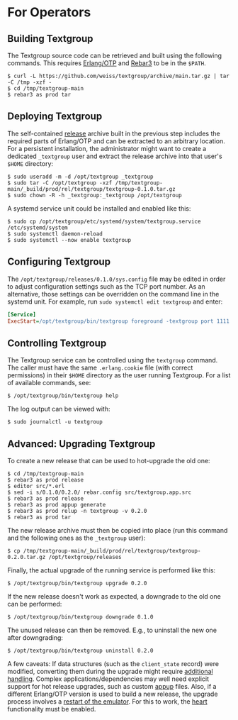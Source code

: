 # For Operators

## Building Textgroup

The Textgroup source code can be retrieved and built using the following
commands. This requires [Erlang/OTP][erlang] and [Rebar3][rebar3] to be
in the `$PATH`.

```shell
$ curl -L https://github.com/weiss/textgroup/archive/main.tar.gz | tar -C /tmp -xzf -
$ cd /tmp/textgroup-main
$ rebar3 as prod tar
```

## Deploying Textgroup

The self-contained [release][release] archive built in the previous step
includes the required parts of Erlang/OTP and can be extracted to an arbitrary
location. For a persistent installation, the administrator might want to create
a dedicated `_textgroup` user and extract the release archive into that user's
`$HOME` directory:

```shell
$ sudo useradd -m -d /opt/textgroup _textgroup
$ sudo tar -C /opt/textgroup -xzf /tmp/textgroup-main/_build/prod/rel/textgroup/textgroup-0.1.0.tar.gz
$ sudo chown -R -h _textgroup:_textgroup /opt/textgroup
```

A systemd service unit could be installed and enabled like this:

```shell
$ sudo cp /opt/textgroup/etc/systemd/system/textgroup.service /etc/systemd/system
$ sudo systemctl daemon-reload
$ sudo systemctl --now enable textgroup
```

## Configuring Textgroup

The `/opt/textgroup/releases/0.1.0/sys.config` file may be edited in order to
adjust configuration settings such as the TCP port number. As an alternative,
those settings can be overridden on the command line in the systemd unit. For
example, run `sudo systemctl edit textgroup` and enter:

```ini
[Service]
ExecStart=/opt/textgroup/bin/textgroup foreground -textgroup port 1111
```

## Controlling Textgroup

The Textgroup service can be controlled using the `textgroup` command. The
caller must have the same `.erlang.cookie` file (with correct permissions) in
their `$HOME` directory as the user running Textgroup. For a list of available
commands, see:

```shell
$ /opt/textgroup/bin/textgroup help
```

The log output can be viewed with:

```shell
$ sudo journalctl -u textgroup
```

## Advanced: Upgrading Textgroup

To create a new release that can be used to hot-upgrade the old one:

```shell
$ cd /tmp/textgroup-main
$ rebar3 as prod release
$ editor src/*.erl
$ sed -i s/0.1.0/0.2.0/ rebar.config src/textgroup.app.src
$ rebar3 as prod release
$ rebar3 as prod appup generate
$ rebar3 as prod relup -n textgroup -v 0.2.0
$ rebar3 as prod tar
```

The new release archive must then be copied into place (run this command and the
following ones as the `_textgroup` user):

```shell
$ cp /tmp/textgroup-main/_build/prod/rel/textgroup/textgroup-0.2.0.tar.gz /opt/textgroup/releases
```

Finally, the actual upgrade of the running service is performed like this:

```shell
$ /opt/textgroup/bin/textgroup upgrade 0.2.0
```

If the new release doesn't work as expected, a downgrade to the old one can be
performed:

```shell
$ /opt/textgroup/bin/textgroup downgrade 0.1.0
```

The unused release can then be removed. E.g., to uninstall the new one after
downgrading:

```shell
$ /opt/textgroup/bin/textgroup uninstall 0.2.0
```

A few caveats: If data structures (such as the `client_state` record) were
modified, converting them during the upgrade might require [additional
handling][appup_plugin]. Complex applications/dependencies may well need
explicit support for hot release upgrades, such as custom [appup][appup] files.
Also, if a different Erlang/OTP version is used to build a new release, the
upgrade process involves a [restart of the emulator][restart]. For this to
work, the [heart][heart] functionality must be enabled.

[erlang]: https://erlang.org
[rebar3]: https://rebar3.org
[release]: https://erlang.org/doc/design_principles/release_structure.html
[appup_plugin]: https://github.com/lrascao/rebar3_appup_plugin
[appup]: https://erlang.org/doc/design_principles/appup_cookbook.html
[restart]: https://erlang.org/doc/system_principles/upgrade.html
[heart]: https://erlang.org/doc/man/heart.html
